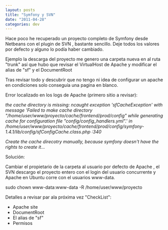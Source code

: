 ```yaml
---
layout: posts
title: "Symfony y SVN"
date: "2011-04-28"
categories: dev
---
```


Hace poco he recuperado un proyecto completo de Symfony desde Netbeans con el plugin de SVN , bastante sencillo. Deje todos los valores por defecto y alguno lo podía haber cambiado.

Ejemplo la descarga del proyecto me genero una carpeta nueva en al ruta "trunk" así que hubo que revisar el VirtualHost de Apache y modificar el alias de "sf" y el DocumentRoot

Tras revisar todo y descubrir que no tengo ni idea de configurar un apache en condiciones solo conseguía una pagina en blanco.

Error localizado en los logs de Apache (primero sitio a revisar):

_the cache directory is missing: ncaught exception 'sfCacheException' with message 'Failed to make cache directory "/home/user/www/proyecto/cache/frontend/prod/config" while generating cache for configuration file "config/config\_handlers.yml".' in /home/user/www/proyecto/cache/frontend/prod/config/symfony-1.4.1/lib/config/sfConfigCache.class.php :340_

_Create the cache direcotry manually, because symfony doesn't have the rights to create it..._

Solución:

Cambiar el propietario de la carpeta al usuario por defecto de Apache , el SVN descargo el proyecto entero con el login del usuario concurrente y Apache en Ubuntu corre con el usuarios www-data.

sudo chown www-data:www-data -R  /home/user/www/proyecto

Detalles a revisar par ala próxima vez "CheckList":

- Apache site
- DocumentRoot
- El alias de "sf"
- Permisos
